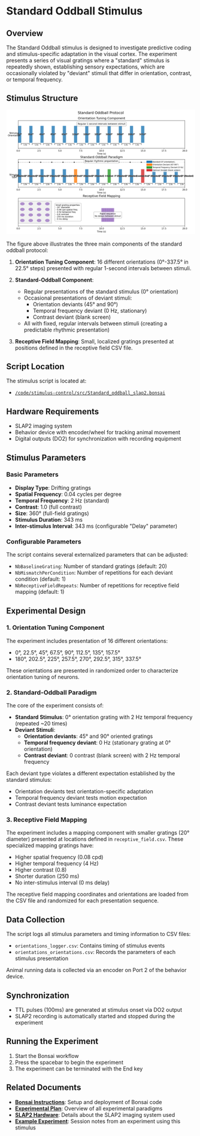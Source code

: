 # Standard Oddball Stimulus

## Overview

The Standard Oddball stimulus is designed to investigate predictive coding and stimulus-specific adaptation in the visual cortex. The experiment presents a series of visual gratings where a "standard" stimulus is repeatedly shown, establishing sensory expectations, which are occasionally violated by "deviant" stimuli that differ in orientation, contrast, or temporal frequency.

## Stimulus Structure

![Standard Oddball Protocol](../img/stimuli/standard-oddball.png)

The figure above illustrates the three main components of the standard oddball protocol:

1. **Orientation Tuning Component**: 16 different orientations (0°-337.5° in 22.5° steps) presented with regular 1-second intervals between stimuli.

2. **Standard-Oddball Component**: 
   - Regular presentations of the standard stimulus (0° orientation)
   - Occasional presentations of deviant stimuli:
     - Orientation deviants (45° and 90°)
     - Temporal frequency deviant (0 Hz, stationary)
     - Contrast deviant (blank screen)
   - All with fixed, regular intervals between stimuli (creating a predictable rhythmic presentation)

3. **Receptive Field Mapping**: Small, localized gratings presented at positions defined in the receptive field CSV file.

## Script Location

The stimulus script is located at:
- [`/code/stimulus-control/src/Standard_oddball_slap2.bonsai`](https://github.com/AllenNeuralDynamics/openscope-community-predictive-processing/blob/main/code/stimulus-control/src/Standard_oddball_slap2.bonsai)

## Hardware Requirements

- SLAP2 imaging system
- Behavior device with encoder/wheel for tracking animal movement
- Digital outputs (DO2) for synchronization with recording equipment

## Stimulus Parameters

### Basic Parameters
- **Display Type**: Drifting gratings
- **Spatial Frequency**: 0.04 cycles per degree
- **Temporal Frequency**: 2 Hz (standard)
- **Contrast**: 1.0 (full contrast)
- **Size**: 360° (full-field gratings)
- **Stimulus Duration**: 343 ms
- **Inter-stimulus Interval**: 343 ms (configurable "Delay" parameter)

### Configurable Parameters
The script contains several externalized parameters that can be adjusted:
- `NbBaselineGrating`: Number of standard gratings (default: 20)
- `NbMismatchPerCondition`: Number of repetitions for each deviant condition (default: 1)
- `NbReceptiveFieldRepeats`: Number of repetitions for receptive field mapping (default: 1)

## Experimental Design

### 1. Orientation Tuning Component
The experiment includes presentation of 16 different orientations:
- 0°, 22.5°, 45°, 67.5°, 90°, 112.5°, 135°, 157.5°
- 180°, 202.5°, 225°, 257.5°, 270°, 292.5°, 315°, 337.5°

These orientations are presented in randomized order to characterize orientation tuning of neurons.

### 2. Standard-Oddball Paradigm
The core of the experiment consists of:

- **Standard Stimulus**: 0° orientation grating with 2 Hz temporal frequency (repeated ~20 times)
- **Deviant Stimuli**: 
    - **Orientation deviants**: 45° and 90° oriented gratings
    - **Temporal frequency deviant**: 0 Hz (stationary grating at 0° orientation)
    - **Contrast deviant**: 0 contrast (blank screen) with 2 Hz temporal frequency

Each deviant type violates a different expectation established by the standard stimulus:
- Orientation deviants test orientation-specific adaptation
- Temporal frequency deviant tests motion expectation
- Contrast deviant tests luminance expectation

### 3. Receptive Field Mapping
The experiment includes a mapping component with smaller gratings (20° diameter) presented at locations defined in `receptive_field.csv`. These specialized mapping gratings have:
- Higher spatial frequency (0.08 cpd)
- Higher temporal frequency (4 Hz)
- Higher contrast (0.8)
- Shorter duration (250 ms)
- No inter-stimulus interval (0 ms delay)

The receptive field mapping coordinates and orientations are loaded from the CSV file and randomized for each presentation sequence.

## Data Collection

The script logs all stimulus parameters and timing information to CSV files:
- `orientations_logger.csv`: Contains timing of stimulus events
- `orientations_orientations.csv`: Records the parameters of each stimulus presentation

Animal running data is collected via an encoder on Port 2 of the behavior device.

## Synchronization
- TTL pulses (100ms) are generated at stimulus onset via DO2 output
- SLAP2 recording is automatically started and stopped during the experiment

## Running the Experiment
1. Start the Bonsai workflow
2. Press the spacebar to begin the experiment
3. The experiment can be terminated with the End key

## Related Documents

- **[Bonsai Instructions](bonsai_instructions.md)**: Setup and deployment of Bonsai code
- **[Experimental Plan](../experimental-plan.md)**: Overview of all experimental paradigms
- **[SLAP2 Hardware](../hardware/allen_institute_slap2_hardware.md)**: Details about the SLAP2 imaging system used
- **[Example Experiment](../experiments/allen_institute_794237_2025-04-03.md)**: Session notes from an experiment using this stimulus
